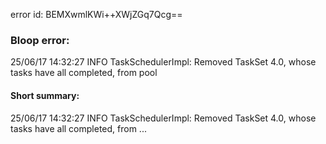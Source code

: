 error id: BEMXwmlKWi++XWjZGq7Qcg==
### Bloop error:

25/06/17 14:32:27 INFO TaskSchedulerImpl: Removed TaskSet 4.0, whose tasks have all completed, from pool
#### Short summary: 

25/06/17 14:32:27 INFO TaskSchedulerImpl: Removed TaskSet 4.0, whose tasks have all completed, from ...